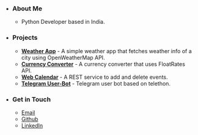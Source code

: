 * ### About Me
  * Python Developer based in India.

* ### Projects
  * [**Weather App**](https://github.com/devmodi/Weather-App) - A simple weather app that fetches weather info of a city using OpenWeatherMap API.
  * [**Currency Converter**](https://github.com/devmodi/Currency-Converter) - A currency converter that uses FloatRates API.
  * [**Web Calendar**](https://github.com/devmodi/Web-Calendar) - A REST service to add and delete events.
  * [**Telegram User-Bot**](https://github.com/devmodi/Telegram-Userbot) - Telegram user bot based on telethon.

* ### Get in Touch
  * [Email](dev.modi.one@outlook.com)
  * [Github](https://github.com/devmodi)
  * [LinkedIn](https://linkedin.com/in/devmodi-dev)
